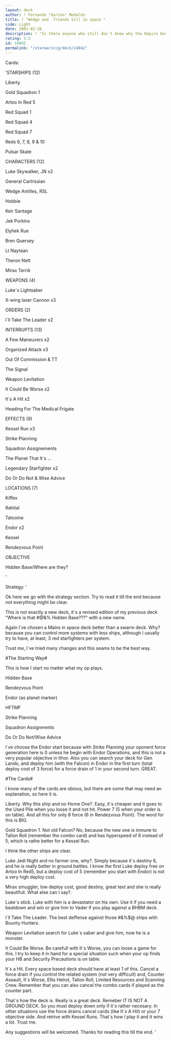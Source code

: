 ```yaml
---
layout: deck
author: ! Fernando "Garion" Medalón
title: ! "Wedge and  friends kill in space "
side: Light
date: 2001-02-26
description: ! "Is there anyone who still don´t know why the Empire becamed betten in Endor?. Well, look at this and understand."
rating: 3.5
id: 14042
permalink: "/starwarsccg/deck/14042"
---
```

Cards: 

'STARSHIPS (12)

Liberty

Gold Squadron 1

Artoo In Red 5

Red Squad 1

Red Squad 4

Red Squad 7

Reds 6, 7, 8, 9 & 10

Pulsar Skate


CHARACTERS (12)

Luke Skywalker, JN x2

General Carlrissian

Wedge Antilles, RSL

Hobbie

Keir Santage

Jek Porkins

Elyhek Rue

Bren Quersey

Lt Naytaan

Theron Nett

Mirax Terrik


WEAPONS (4)

Luke´s Lightsaber

X-wing laser Cannon x3


ORDERS (2)

I´ll Take The Leader x2


INTERRUPTS (13)

A Few Maneuvers x2

Organized Attack x3

Out Of Commission & TT 

The Signal

Weapon Levitation

It Could Be Worse x2

It´s A Hit x2

Heading For The Medical Frigate


EFFECTS (9)

Kessel Run x3

Strike Planning

Squadron Assignements

The Planet That It´s ...

Legendary Starfighter x2

Do Or Do Not & Wise Advice


LOCATIONS (7)

Kiffex

Rahital

Tatooine

Endor x2

Kessel

Rendezvous Point


OBJECTIVE

Hidden Base/Where are they?



'

Strategy: '

Ok here we go with the strategy section. Try to read it till the end because not everything might be clear.

This is not exactly a new deck, it´s a revised edition of my previous deck "Where is that #@&% Hidden Base???" with a new name.

Again I´ve chosen a Mains in space deck better than a swarm deck. Why? because you can control more systems with less ships, although I usually try to have, at least, 3 red starfighters per system.

Trust me, I´ve tried many changes and this seams to be the best way.


#The Starting Way#

This is how I start no matter what my op plays.

Hidden Base

Rendezvous Point

Endor (as planet marker)

HFTMF

Strike Planning

Squadron Assignments

Do Or Do Not/Wise Advice

I´ve choose the Endor start because with Strike Planning your oponent force generation here is 0 unless he begin with Endor Operations, and this is not a very popular objective in Ithor. Also you can search your deck for Gen Lando, and deploy him (with the Falcon) in Endor in the first turn (total deploy cost of 3 force) for a force drain of 1 in your second turn. GREAT.


#The Cards#

I know many of the cards are obious, but there are some that may need an explanation, so here it is.

Liberty. Why this ship and no Home One?. Easy, it´s cheaper and it goes to the Used Pile when you loose it and not hit. Power 7 (5 when your order is on table). And all this for only 8 force (6 in Rendezvous Point). The word for this is BIG.

Gold Squadron 1. Not old Falcon? No, because the new one is inmune to Tallon Roll (remember the combo card) and has hyperspeed of 6 instead of 5, which is rathe better for a Kessel Run.

I think the other ships are clear.

Luke Jedi Night and no farmer one, why?. Simply because it´s destiny 6, and he is really better in ground battles. I know the first Luke deploy free on Artoo In Red5, but a deploy cost of 5 (remember you start with Endor) is not a very high deploy cost.

Mirax smuggler, low deploy cost, good destiny, great text and she is really beautifull. What else can I say?.

Luke´s stick. Luke with him is a devastator on his own. Use it if you need a beatdown and win or give him to Vader if you play against a BHBM deck.

I´ll Take The Leader. The best deffense against those #&%$@ ships with Bounty Hunters.

Weapon Levitation search for Luke´s saber and give him, now he is a monster.

It Could Be Worse. Be carefull with It´s Worse, you can loose a game for this. I try to keep it in hand for a special situation such when your op finds your HB and Security Precautions is on table.

It´s a Hit. Every space based deck should have at least 1 of this. Cancel a force drain if you control the related system (not very difficult) and, Counter Assault, It´s Worse, Ellis Helrot, Tallon Roll, Limited Resources and Scanning Crew. Remember that you can also cancel the combo cards if played as the counter part.


That´s how the deck is. Really is a great deck. Remeber IT IS NOT A GROUND DECK. So you must deploy down only if it´s rather necesary. In other situations use the force drains cancel cards (like It´s A Hit) or your 7 objective side. And retrive with Kessel Runs. That´s how I play it and it wins a lot. Trust me.

Any suggestions will be welcomed. Thanks for reading this till the end. '
